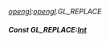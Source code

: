 _[opengl](../../modules/opengl/opengl-module.md):[opengl](../../modules/opengl/opengl-module.md).GL\_REPLACE_
##### Const GL\_REPLACE:[Int](../../modules/wonkey/wonkey-types-int.md)
